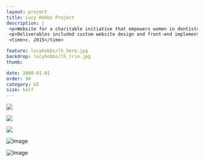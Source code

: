 ```yaml
---
layout: project
title: Lucy Hobbs Project
description: |
 <p>Website for a charitable initiative that empowers women in dentistry through events and education. The site is offers resources and articles, as well as information about upcoming events.</p>
 <p>Deliverables included custom website design and front-end implementation.</p>
 <time>c. 2015</time>

feature: lucyhobbs/lh_hero.jpg
backdrop: lucyhobbs/lh_trio.jpg
thumb:

date: 2000-01-01
order: 94
category: UI
size: half
---
```


<p class="half"><img src="{{site.project_img_path}}lucyhobbs/lh_home3.jpg"></p>
<p class="half"><img src="{{site.project_img_path}}lucyhobbs/lh_event.jpg"></p>
<p class="half"><img src="{{site.project_img_path}}lucyhobbs/lh_mobile.jpg"></p>

![Image]({{site.project_img_path}}lucyhobbs/lh_header.jpg)

![Image]({{site.project_img_path}}lucyhobbs/lh_pages.jpg)
